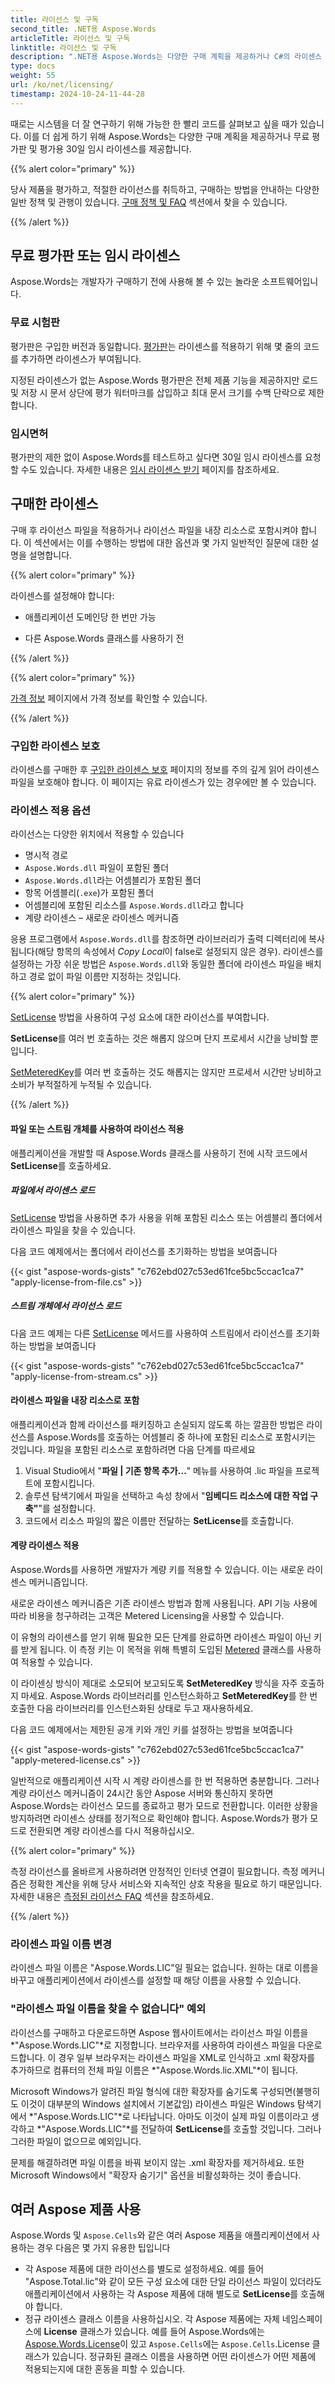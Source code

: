 ```yaml
---
title: 라이선스 및 구독
second_title: .NET용 Aspose.Words
articleTitle: 라이선스 및 구독
linktitle: 라이선스 및 구독
description: ".NET용 Aspose.Words는 다양한 구매 계획을 제공하거나 C#의 라이센스 및 구독 정책을 사용하여 평가할 수 있는 무료 평가판과 30일 임시 라이센스를 제공합니다."
type: docs
weight: 55
url: /ko/net/licensing/
timestamp: 2024-10-24-11-44-28
---
```


때로는 시스템을 더 잘 연구하기 위해 가능한 한 빨리 코드를 살펴보고 싶을 때가 있습니다. 이를 더 쉽게 하기 위해 Aspose.Words는 다양한 구매 계획을 제공하거나 무료 평가판 및 평가용 30일 임시 라이센스를 제공합니다.

{{% alert color="primary" %}}

당사 제품을 평가하고, 적절한 라이선스를 취득하고, 구매하는 방법을 안내하는 다양한 일반 정책 및 관행이 있습니다. [구매 정책 및 FAQ](https://purchase.aspose.com/policies/) 섹션에서 찾을 수 있습니다.

{{% /alert %}}

## 무료 평가판 또는 임시 라이센스

Aspose.Words는 개발자가 구매하기 전에 사용해 볼 수 있는 놀라운 소프트웨어입니다.

### 무료 시험판

평가판은 구입한 버전과 동일합니다. [평가판](https://releases.aspose.com/words/)는 라이센스를 적용하기 위해 몇 줄의 코드를 추가하면 라이센스가 부여됩니다.

지정된 라이센스가 없는 Aspose.Words 평가판은 전체 제품 기능을 제공하지만 로드 및 저장 시 문서 상단에 평가 워터마크를 삽입하고 최대 문서 크기를 수백 단락으로 제한합니다.

### 임시면허

평가판의 제한 없이 Aspose.Words를 테스트하고 싶다면 30일 임시 라이센스를 요청할 수도 있습니다. 자세한 내용은 [임시 라이센스 받기](https://purchase.aspose.com/temporary-license/) 페이지를 참조하세요.

## 구매한 라이센스

구매 후 라이선스 파일을 적용하거나 라이선스 파일을 내장 리소스로 포함시켜야 합니다. 이 섹션에서는 이를 수행하는 방법에 대한 옵션과 몇 가지 일반적인 질문에 대한 설명을 설명합니다.

{{% alert color="primary" %}}

라이센스를 설정해야 합니다:

* 애플리케이션 도메인당 한 번만 가능

* 다른 Aspose.Words 클래스를 사용하기 전

{{% /alert %}}

{{% alert color="primary" %}}

[가격 정보](https://purchase.aspose.com/pricing/words/family/) 페이지에서 가격 정보를 확인할 수 있습니다.

{{% /alert %}}

### 구입한 라이센스 보호

라이센스를 구매한 후 [구입한 라이센스 보호](https://purchase.aspose.com/orders/protecting-your-license-file) 페이지의 정보를 주의 깊게 읽어 라이센스 파일을 보호해야 합니다. 이 페이지는 유료 라이센스가 있는 경우에만 볼 수 있습니다.

### 라이센스 적용 옵션

라이선스는 다양한 위치에서 적용할 수 있습니다

* 명시적 경로
* `Aspose.Words.dll` 파일이 포함된 폴더
* `Aspose.Words.dll`라는 어셈블리가 포함된 폴더
* 항목 어셈블리(`.exe`)가 포함된 폴더
* 어셈블리에 포함된 리소스를 `Aspose.Words.dll`라고 합니다
* 계량 라이센스 – 새로운 라이센스 메커니즘

응용 프로그램에서 `Aspose.Words.dll`를 참조하면 라이브러리가 출력 디렉터리에 복사됩니다(해당 항목의 속성에서 *Copy Local*이 false로 설정되지 않은 경우). 라이센스를 설정하는 가장 쉬운 방법은 `Aspose.Words.dll`와 동일한 폴더에 라이센스 파일을 배치하고 경로 없이 파일 이름만 지정하는 것입니다.

{{% alert color="primary" %}}

[SetLicense](https://reference.aspose.com/words/net/aspose.words/license/setlicense/#setlicense) 방법을 사용하여 구성 요소에 대한 라이선스를 부여합니다.

**SetLicense**를 여러 번 호출하는 것은 해롭지 않으며 단지 프로세서 시간을 낭비할 뿐입니다.

[SetMeteredKey](https://reference.aspose.com/words/net/aspose.words/metered/setmeteredkey/)를 여러 번 호출하는 것도 해롭지는 않지만 프로세서 시간만 낭비하고 소비가 부적절하게 누적될 수 있습니다.

{{% /alert %}}

#### 파일 또는 스트림 개체를 사용하여 라이선스 적용

애플리케이션을 개발할 때 Aspose.Words 클래스를 사용하기 전에 시작 코드에서 **SetLicense**를 호출하세요.

##### 파일에서 라이센스 로드

[SetLicense](https://reference.aspose.com/words/net/aspose.words/license/setlicense/) 방법을 사용하면 추가 사용을 위해 포함된 리소스 또는 어셈블리 폴더에서 라이센스 파일을 찾을 수 있습니다.

다음 코드 예제에서는 폴더에서 라이선스를 초기화하는 방법을 보여줍니다

{{< gist "aspose-words-gists" "c762ebd027c53ed61fce5bc5ccac1ca7" "apply-license-from-file.cs" >}}

##### 스트림 개체에서 라이선스 로드

다음 코드 예제는 다른 [SetLicense](https://reference.aspose.com/words/net/aspose.words/license/setlicense/) 메서드를 사용하여 스트림에서 라이선스를 초기화하는 방법을 보여줍니다

{{< gist "aspose-words-gists" "c762ebd027c53ed61fce5bc5ccac1ca7" "apply-license-from-stream.cs" >}}

#### 라이센스 파일을 내장 리소스로 포함

애플리케이션과 함께 라이선스를 패키징하고 손실되지 않도록 하는 깔끔한 방법은 라이선스를 Aspose.Words를 호출하는 어셈블리 중 하나에 포함된 리소스로 포함시키는 것입니다. 파일을 포함된 리소스로 포함하려면 다음 단계를 따르세요

1. Visual Studio에서 "**파일 | 기존 항목 추가…**" 메뉴를 사용하여 .lic 파일을 프로젝트에 포함시킵니다.
2. 솔루션 탐색기에서 파일을 선택하고 속성 창에서 "**임베디드 리소스에 대한 작업 구축"**"를 설정합니다.
3. 코드에서 리소스 파일의 짧은 이름만 전달하는 **SetLicense**를 호출합니다.

#### 계량 라이센스 적용

Aspose.Words를 사용하면 개발자가 계량 키를 적용할 수 있습니다. 이는 새로운 라이센스 메커니즘입니다.

새로운 라이센스 메커니즘은 기존 라이센스 방법과 함께 사용됩니다. API 기능 사용에 따라 비용을 청구하려는 고객은 Metered Licensing을 사용할 수 있습니다.

이 유형의 라이센스를 얻기 위해 필요한 모든 단계를 완료하면 라이센스 파일이 아닌 키를 받게 됩니다. 이 측정 키는 이 목적을 위해 특별히 도입된 [Metered](https://reference.aspose.com/words/net/aspose.words/metered/) 클래스를 사용하여 적용할 수 있습니다.

이 라이센싱 방식이 제대로 소모되어 보고되도록 **SetMeteredKey** 방식을 자주 호출하지 마세요. Aspose.Words 라이브러리를 인스턴스화하고 **SetMeteredKey**를 한 번 호출한 다음 라이브러리를 인스턴스화된 상태로 두고 재사용하세요.

다음 코드 예제에서는 제한된 공개 키와 개인 키를 설정하는 방법을 보여줍니다

{{< gist "aspose-words-gists" "c762ebd027c53ed61fce5bc5ccac1ca7" "apply-metered-license.cs" >}}

일반적으로 애플리케이션 시작 시 계량 라이센스를 한 번 적용하면 충분합니다. 그러나 계량 라이선스 메커니즘이 24시간 동안 Aspose 서버와 통신하지 못하면 Aspose.Words는 라이선스 모드를 종료하고 평가 모드로 전환합니다. 이러한 상황을 방지하려면 라이센스 상태를 정기적으로 확인해야 합니다. Aspose.Words가 평가 모드로 전환되면 계량 라이센스를 다시 적용하십시오.

{{% alert color="primary" %}}

측정 라이선스를 올바르게 사용하려면 안정적인 인터넷 연결이 필요합니다. 측정 메커니즘은 정확한 계산을 위해 당사 서비스와 지속적인 상호 작용을 필요로 하기 때문입니다. 자세한 내용은 [측정된 라이선스 FAQ](https://purchase.aspose.com/faqs/licensing/metered/) 섹션을 참조하세요.

{{% /alert %}}

### 라이센스 파일 이름 변경

라이센스 파일 이름은 "Aspose.Words.LIC"일 필요는 없습니다. 원하는 대로 이름을 바꾸고 애플리케이션에서 라이센스를 설정할 때 해당 이름을 사용할 수 있습니다.

### "라이센스 파일 이름을 찾을 수 없습니다" 예외

라이선스를 구매하고 다운로드하면 Aspose 웹사이트에서는 라이선스 파일 이름을 *"Aspose.Words.LIC"*로 지정합니다. 브라우저를 사용하여 라이센스 파일을 다운로드합니다. 이 경우 일부 브라우저는 라이센스 파일을 XML로 인식하고 .xml 확장자를 추가하므로 컴퓨터의 전체 파일 이름은 *"Aspose.Words.lic.XML"*이 됩니다.

Microsoft Windows가 알려진 파일 형식에 대한 확장자를 숨기도록 구성되면(불행히도 이것이 대부분의 Windows 설치에서 기본값임) 라이센스 파일은 Windows 탐색기에서 *"Aspose.Words.LIC"*로 나타납니다. 아마도 이것이 실제 파일 이름이라고 생각하고 *"Aspose.Words.LIC"*를 전달하여 **SetLicense**를 호출할 것입니다. 그러나 그러한 파일이 없으므로 예외입니다.

문제를 해결하려면 파일 이름을 바꿔 보이지 않는 .xml 확장자를 제거하세요. 또한 Microsoft Windows에서 "확장자 숨기기" 옵션을 비활성화하는 것이 좋습니다.

## 여러 Aspose 제품 사용

Aspose.Words 및 `Aspose.Cells`와 같은 여러 Aspose 제품을 애플리케이션에서 사용하는 경우 다음은 몇 가지 유용한 팁입니다

* 각 Aspose 제품에 대한 라이선스를 별도로 설정하세요. 예를 들어 "Aspose.Total.lic"와 같이 모든 구성 요소에 대한 단일 라이선스 파일이 있더라도 애플리케이션에서 사용하는 각 Aspose 제품에 대해 별도로 **SetLicense**를 호출해야 합니다.
* 정규 라이센스 클래스 이름을 사용하십시오. 각 Aspose 제품에는 자체 네임스페이스에 **License** 클래스가 있습니다. 예를 들어 Aspose.Words에는 [Aspose.Words.License](https://reference.aspose.com/words/net/aspose.words/license/)이 있고 `Aspose.Cells`에는 `Aspose.Cells`.License 클래스가 있습니다. 정규화된 클래스 이름을 사용하면 어떤 라이센스가 어떤 제품에 적용되는지에 대한 혼동을 피할 수 있습니다.
